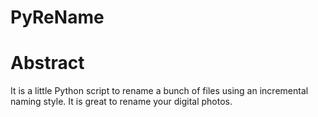 PyReName
========

# Abstract

It is a little Python script to rename a bunch of files using an incremental naming style. It is great to rename your digital photos.

